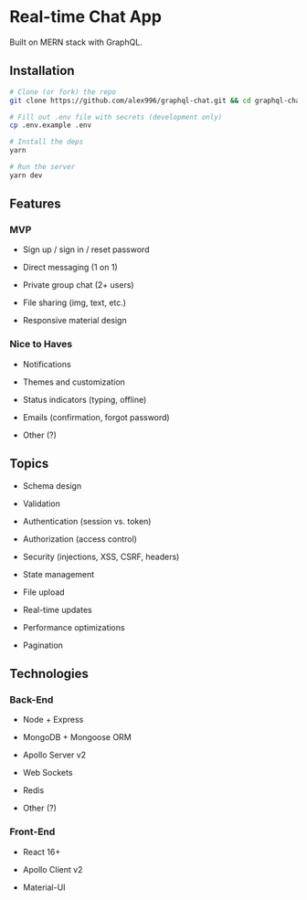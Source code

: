 # Real-time Chat App

Built on MERN stack with GraphQL.

## Installation

```sh
# Clone (or fork) the repo
git clone https://github.com/alex996/graphql-chat.git && cd graphql-chat

# Fill out .env file with secrets (development only)
cp .env.example .env

# Install the deps
yarn

# Run the server
yarn dev
```

## Features

### MVP

- Sign up / sign in / reset password

- Direct messaging (1 on 1)

- Private group chat (2+ users)

- File sharing (img, text, etc.)

- Responsive material design

### Nice to Haves

- Notifications

- Themes and customization

- Status indicators (typing, offline)

- Emails (confirmation, forgot password)

- Other (?)

## Topics

- Schema design

- Validation

- Authentication (session vs. token)

- Authorization (access control)

- Security (injections, XSS, CSRF, headers)

- State management

- File upload

- Real-time updates

- Performance optimizations

- Pagination

## Technologies

### Back-End

- Node + Express

- MongoDB + Mongoose ORM

- Apollo Server v2

- Web Sockets

- Redis

- Other (?)

### Front-End

- React 16+

- Apollo Client v2

- Material-UI

